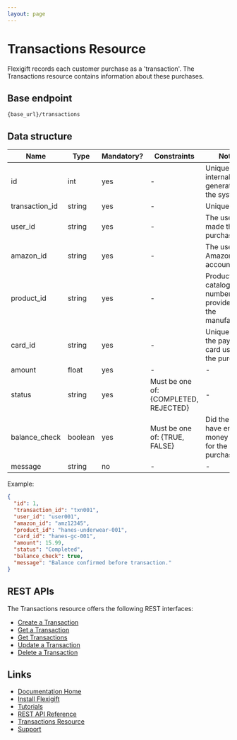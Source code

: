 ```yaml
---
layout: page
---
```


# Transactions Resource

Flexigift records each customer purchase as a 'transaction'. The Transactions resource contains 
information about these purchases.

## Base endpoint

```shell
{base_url}/transactions
```

## Data structure

| Name           | Type          | Mandatory? | Constraints | Notes |
| -------------  | ------------- | ---        | ---         | ---   |
| id             | int           | yes        | -           | Unique internal ID generated by the system. |
| transaction_id | string        | yes        | -           | Unique ID. |
| user_id        | string        | yes        | -           | The user who made the purchase.    |
| amazon_id      | string        | yes        | -           | The user's Amazon account ID.      |
| product_id     | string        | yes        | -           | Product catalog number provided by the manufacturer. |
| card_id        | string        | yes        | -           | Unique ID of the payment card used for the purchase. |
| amount         | float          | yes        | -           | - |
| status         | string        | yes        | Must be one of: {COMPLETED, REJECTED} | - |
| balance_check  | boolean       | yes        | Must be one of: {TRUE, FALSE} | Did the card have enough money to pay for the purchase? |
| message        | string        | no         | -           | - |

Example:

```json
{
  "id": 1,
  "transaction_id": "txn001",
  "user_id": "user001",
  "amazon_id": "amz12345",
  "product_id": "hanes-underwear-001",
  "card_id": "hanes-gc-001",
  "amount": 15.99,
  "status": "Completed",
  "balance_check": true,
  "message": "Balance confirmed before transaction."
}
```

## REST APIs

The Transactions resource offers the following REST interfaces:

* [Create a Transaction](create-a-transaction.md)
* [Get a Transaction](get-a-transaction.md)
* [Get Transactions](get-transactions.md)
* [Update a Transaction](update-a-transaction.md)
* [Delete a Transaction](delete-a-transaction.md)

## Links

* [Documentation Home](../../index.md)
* [Install Flexigift](../../setup.md)
* [Tutorials](../../tutorials/index.md)
* [REST API Reference](../../api/index.md)
* [Transactions Resource](index.md)
* [Support](mailto:support@example.com)